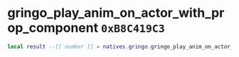 # gringo_play_anim_on_actor_with_prop_component `0xB8C419C3`

```lua
local result --[[ number ]] = natives.gringo.gringo_play_anim_on_actor_with_prop_component(_unk0 --[[ number ]], _unk1 --[[ number ]], _unk2 --[[ number ]], _unk3 --[[ number ]], _unk4 --[[ number ]], _unk5 --[[ number ]])
```